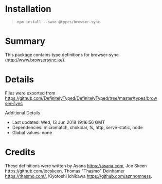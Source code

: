 # Installation
> `npm install --save @types/browser-sync`

# Summary
This package contains type definitions for browser-sync (http://www.browsersync.io/).

# Details
Files were exported from https://github.com/DefinitelyTyped/DefinitelyTyped/tree/master/types/browser-sync

Additional Details
 * Last updated: Wed, 13 Jun 2018 19:16:56 GMT
 * Dependencies: micromatch, chokidar, fs, http, serve-static, node
 * Global values: none

# Credits
These definitions were written by Asana <https://asana.com>, Joe Skeen <https://github.com/joeskeen>, Thomas "Thasmo" Deinhamer <https://thasmo.com/>, Kiyotoshi Ichikawa <https://github.com/aznnomness>.
